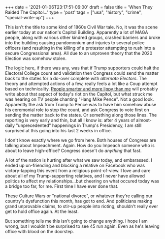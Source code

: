 +++
date = '2021-01-06T23:17:51-06:00'
draft = false
title = 'When They Raided The Capitol...'
type = 'post'
tags = ["usa", "history", "crime", "special-write-up"]
+++

This isn't the title to some kind of 1860s Civil War tale.  No, it was the scene earlier today at our nation's Capitol Building.  Apparently a lot of MAGA people, along with various other kindred groups, crashed barriers and broke into the building causing pandomonium and injuries to several police officers (and resulting in the killing of a protestor attempting to rush into a secure Congressional area). All due to an unproven theory that the 2020 Election was somehow stolen. <br /> 

The logic here, if there was any, was that if Trump supporters could halt the Electoral College count and validation then Congress could send the matter back to the states for a do-over complete with <i>alternate Electors</i>.  The theory and attempted actions of a few, really feels a lot like a Coup attempt based on technicality. <a href="https://www.nytimes.com/2021/01/06/us/politics/trump-congress.html">People smarter and more lippy than me</a> will probably write about that aspect of today's riot on the Capitol, but what struck me was hearing on TV people chanting "Hang Mike Pence".  Not a good look.  Apparently the ask from Trump to Pence was to have him somehow abuse his ceremonial role to stop the count, and ask Congress to vote first on sending the matter back to the states.  Or something along those lines.  The reporting is very early and thin, but all I know is: after 4 years of almost-daily "unprecedented" happenings in Trump's Presidency, I am still surprised at this going into his last 2 weeks in office.<br /> 

I don't know exactly where we go from here.  Both houses of Congress are talking about Impeachment.  Again.  How do you Impeach someone who is about to leave high-office?  Congress doesn't do <i>anything</i> that fast.  <br />

A lot of the nation is hurting after what we saw today, and embarassed.  I ended up un-friending and blocking a relative on Facebook who was victory-lapping this event from a religious point-of-view.  I love and care about all of my Trump-supporting relatives, and I never have allowed politics to affect my relationships...but cheering on what occured today was a bridge too far, for me.  First time I have ever done that.<br />

These Culture Wars or "national divorce", or whatever they're calling our country's dysfunction this month, has got to end.  And politicians making grand unprovable claims, to stir-up people into rioting, shouldn't really ever get to hold office again.  At the least.<br />

But something tells me this isn't going to change anything.  I hope I am wrong, but I wouldn't be surprised to see 45 run again.  Even as he's leaving office with blood on the doorstep.
